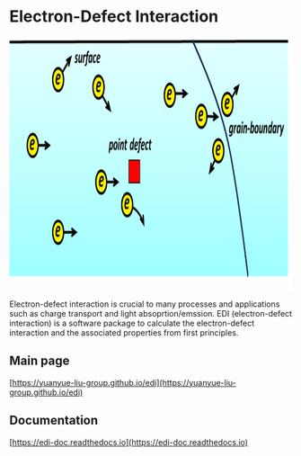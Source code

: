 # Electron-Defect Interaction

<img src="/fig/edi2.png" alt="Electron-Defect Interation" height="450">

Electron-defect interaction is crucial to many processes and applications such as charge transport and light absoprtion/emssion. EDI (electron-defect interaction) is a software package to calculate the electron-defect interaction and the associated properties from first principles.
## Main page

[https://yuanyue-liu-group.github.io/edi](https://yuanyue-liu-group.github.io/edi)

## Documentation

[https://edi-doc.readthedocs.io](https://edi-doc.readthedocs.io)



